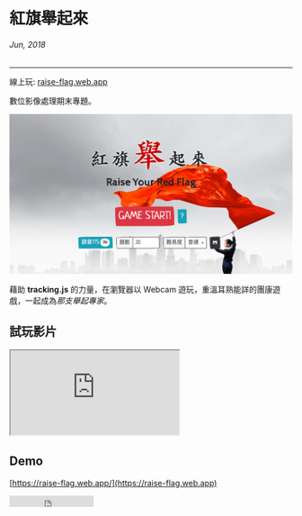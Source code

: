# 紅旗舉起來
###### Jun, 2018
---
線上玩: [raise-flag.web.app](https://raise-flag.web.app)

數位影像處理期末專題。

![](/static/img/flag/cover.png)

藉助 **tracking.js** 的力量，在瀏覽器以 Webcam 遊玩，重溫耳熟能詳的團康遊戲，一起成為*那支舉起專家*。

## 試玩影片
<div class="embed-responsive embed-responsive-16by9">
  <iframe class="embed-responsive-item" src="https://www.youtube.com/embed/du_2fcqPENo" allowfullscreen></iframe>
</div>

## Demo

[https://raise-flag.web.app/](https://raise-flag.web.app)

<iframe src="https://ghbtns.com/github-btn.html?user=ngseke&repo=Raise-Your-Red-Flag&type=star&count=false" frameborder="0" scrolling="0" width="150" height="20" title="Star twbs/bootstrap on GitHub"></iframe>